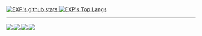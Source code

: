 

<!-- Create By https://github.com/anuraghazra/github-readme-stats 

[![EXP's github stats](https://github-readme-stats.vercel.app/api?username=lyy289065406&count_private=true&show_icons=true&theme=radical)](https://exp-blog.com)

[![EXP's Top Langs](https://github-readme-stats.vercel.app/api/top-langs/?username=lyy289065406&layout=compact&theme=dracula&hide=HTML)](https://exp-blog.com)

-->


<a href="https://exp-blog.com">
  <img align="center" src="https://github-readme-stats.vercel.app/api?username=lyy289065406&count_private=true&show_icons=true&theme=nord" alt="EXP's github stats" />
</a>
<a href="https://exp-blog.com">
  <img align="center" src="https://github-readme-stats.vercel.app/api/top-langs/?username=lyy289065406&theme=material-palenight&hide=HTML" alt="EXP's Top Langs" />
</a>

------

<!-- repo -->

<a href="https://github.com/lyy289065406/exp-blog">
  <img align="center" src="https://github-readme-stats.vercel.app/api/pin/?username=lyy289065406&repo=exp-blog&theme=cobalt" />
</a>    

<a href="https://github.com/lyy289065406/threat-broadcast">
  <img align="center" src="https://github-readme-stats.vercel.app/api/pin/?username=lyy289065406&repo=threat-broadcast&theme=cobalt" />
</a>    

<a href="https://github.com/lyy289065406/CTF-Solving-Reports">
  <img align="center" src="https://github-readme-stats.vercel.app/api/pin/?username=lyy289065406&repo=CTF-Solving-Reports&theme=cobalt" />
</a>

<a href="https://github.com/lyy289065406/POJ-Solving-Reports">
  <img align="center" src="https://github-readme-stats.vercel.app/api/pin/?username=lyy289065406&repo=POJ-Solving-Reports&theme=cobalt" />
</a>

<!--
### Hi there 👋

**lyy289065406/lyy289065406** is a ✨ _special_ ✨ repository because its `README.md` (this file) appears on your GitHub profile.

Here are some ideas to get you started:

- 🔭 I’m currently working on ...
- 🌱 I’m currently learning ...
- 👯 I’m looking to collaborate on ...
- 🤔 I’m looking for help with ...
- 💬 Ask me about ...
- 📫 How to reach me: ...
- 😄 Pronouns: ...
- ⚡ Fun fact: ...



https://my.oschina.net/u/2446442/blog/4422846
https://juejin.im/post/6857655197020356621
https://simonwillison.net/2020/Jul/10/self-updating-profile-readme/
https://github.com/lyy289065406/gautamkrishnar
https://github.com/lyy289065406/simonw



<a href="https://github.com/timburgan/timburgan/issues/new?title=chess%7Cmove%7Ch4h5%7C3765&amp;body=Just+push+%27Submit+new+issue%27.+You+don%27t+need+to+do+anything+else.">H5</a>

-->
